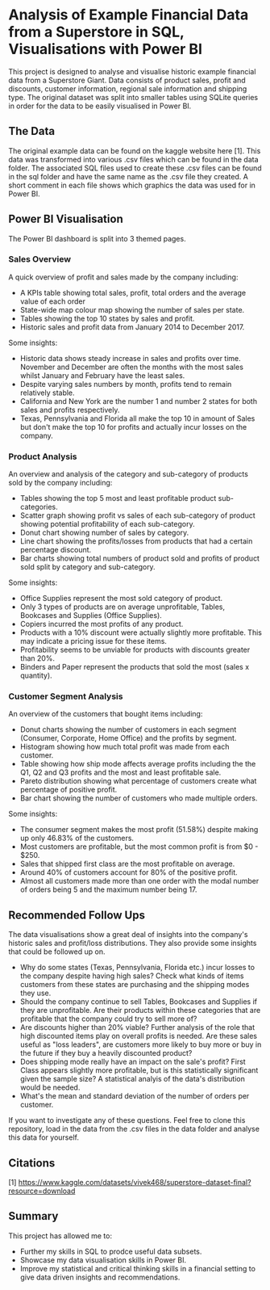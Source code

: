 # Analysis of Example Financial Data from a Superstore in SQL, Visualisations with Power BI
This project is designed to analyse and visualise historic example financial data from a Superstore Giant. Data consists of product sales, profit and discounts, customer information, regional sale information and shipping type. The original dataset was split into smaller tables using SQLite queries in order for the data to be easily visualised in Power BI.

## The Data
The original example data can be found on the kaggle website here [1]. This data was transformed into various .csv files which can be found in the data folder. The associated SQL files used to create these .csv files can be found in the sql folder and have the same name as the .csv file they created. A short comment in each file shows which graphics the data was used for in Power BI.

## Power BI Visualisation
The Power BI dashboard is split into 3 themed pages.

### Sales Overview
A quick overview of profit and sales made by the company including:
- A KPIs table showing total sales, profit, total orders and the average value of each order
- State-wide map colour map showing the number of sales per state.
- Tables showing the top 10 states by sales and profit.
- Historic sales and profit data from January 2014 to December 2017.

Some insights:
- Historic data shows steady increase in sales and profits over time. November and December are often the months with the most sales whilst January and February have the least sales.
- Despite varying sales numbers by month, profits tend to remain relatively stable.
- California and New York are the number 1 and number 2 states for both sales and profits respectively.
- Texas, Pennsylvania and Florida all make the top 10 in amount of Sales but don't make the top 10 for profits and actually incur losses on the company.

### Product Analysis
An overview and analysis of the category and sub-category of products sold by the company including:
- Tables showing the top 5 most and least profitable product sub-categories.
- Scatter graph showing profit vs sales of each sub-category of product showing potential profitability of each sub-category.
- Donut chart showing number of sales by category.
- Line chart showing the profits/losses from products that had a certain percentage discount.
- Bar charts showing total numbers of product sold and profits of product sold split by category and sub-category.

Some insights:
- Office Supplies represent the most sold category of product.
- Only 3 types of products are on average unprofitable, Tables, Bookcases and Supplies (Office Supplies).
- Copiers incurred the most profits of any product.
- Products with a 10% discount were actually slightly more profitable. This may indicate a pricing issue for these items.
- Profitability seems to be unviable for products with discounts greater than 20%.
- Binders and Paper represent the products that sold the most (sales x quantity).

### Customer Segment Analysis
An overview of the customers that bought items including:
- Donut charts showing the number of customers in each segment (Consumer, Corporate, Home Office) and the profits by segment.
- Histogram showing how much total profit was made from each customer.
- Table showing how ship mode affects average profits including the the Q1, Q2 and Q3 profits and the most and least profitable sale.
- Pareto distribution showing what percentage of customers create what percentage of positive profit.
- Bar chart showing the number of customers who made multiple orders.

Some insights:
- The consumer segment makes the most profit (51.58%) despite making up only 46.83% of the customers.
- Most customers are profitable, but the most common profit is from $0 - $250.
- Sales that shipped first class are the most profitable on average.
- Around 40% of customers account for 80% of the positive profit.
- Almost all customers made more than one order with the modal number of orders being 5 and the maximum number being 17.

## Recommended Follow Ups
The data visualisations show a great deal of insights into the company's historic sales and profit/loss distributions. They also provide some insights that could be followed up on.
- Why do some states (Texas, Pennsylvania, Florida etc.) incur losses to the company despite having high sales? Check what kinds of items customers from these states are purchasing and the shipping modes they use.
- Should the company continue to sell Tables, Bookcases and Supplies if they are unprofitable. Are their products within these categories that are profitable that the company could try to sell more of?
- Are discounts higher than 20% viable? Further analysis of the role that high discounted items play on overall profits is needed. Are these sales useful as "loss leaders", are customers more likely to buy more or buy in the future if they buy a heavily discounted product?
- Does shipping mode really have an impact on the sale's profit? First Class appears slightly more profitable, but is this statistically significant given the sample size? A statistical analyis of the data's distribution would be needed.
- What's the mean and standard deviation of the number of orders per customer.

If you want to investigate any of these questions. Feel free to clone this repository, load in the data from the .csv files in the data folder and analyse this data for yourself.

## Citations
[1] https://www.kaggle.com/datasets/vivek468/superstore-dataset-final?resource=download

## Summary
This project has allowed me to:
- Further my skills in SQL to prodce useful data subsets.
- Showcase my data visualisation skills in Power BI.
- Improve my statistical and critical thinking skills in a financial setting to give data driven insights and recommendations.
